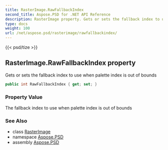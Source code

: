 ```yaml
---
title: RasterImage.RawFallbackIndex
second_title: Aspose.PSD for .NET API Reference
description: RasterImage property. Gets or sets the fallback index to use when palette index is out of bounds
type: docs
weight: 100
url: /net/aspose.psd/rasterimage/rawfallbackindex/
---
```

{{< psd/tize >}}
## RasterImage.RawFallbackIndex property

Gets or sets the fallback index to use when palette index is out of bounds

```csharp
public int RawFallbackIndex { get; set; }
```

### Property Value

The fallback index to use when palette index is out of bounds

### See Also

* class [RasterImage](../)
* namespace [Aspose.PSD](../../../aspose.psd/)
* assembly [Aspose.PSD](../../../)


